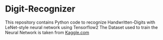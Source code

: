 # Digit-Recognizer
This repository contains Python code to recognize Handwritten-Digits with LeNet-style neural network using Tensorflow2
The Dataset used to train the Neural Network is taken from [Kaggle.com](https://www.kaggle.com/c/digit-recognizer/data)
